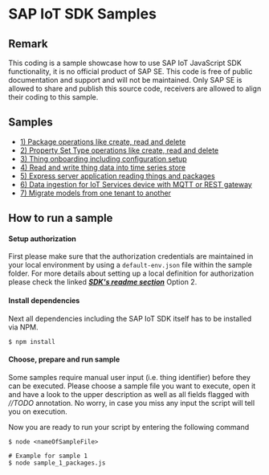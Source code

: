 # SAP IoT SDK Samples

## Remark
This coding is a sample showcase how to use SAP IoT JavaScript SDK functionality, it is no official product of SAP SE. This code is free of public documentation and support and will not be maintained. Only SAP SE is allowed to share and publish this source code, receivers are allowed to align their coding to this sample. 

## Samples

- [1) Package operations like create, read and delete](./sample_1_packages.js)
- [2) Property Set Type operations like create, read and delete](./sample_2_property_set_types.js)
- [3) Thing onboarding including configuration setup](./sample_3_thing_setup.js)
- [4) Read and write thing data into time series store](./sample_4_thing_data.js)
- [5) Express server application reading things and packages](./sample_5_express_application.js)
- [6) Data ingestion for IoT Services device with MQTT or REST gateway](./sample_6_data_ingestion_iot_services.js)
- [7) Migrate models from one tenant to another](./sample_7_multi_tenant_model_migration.js)

## How to run a sample

#### Setup authorization
First please make sure that the authorization credentials are maintained in your local environment by using a `default-env.json` file within the sample folder. For more details about setting up a local definition for authorization please check the linked [***SDK's readme section***](../README.md#authorization-concept) Option 2.

#### Install dependencies
Next all dependencies including the SAP IoT SDK itself has to be installed via NPM.
```
$ npm install
```

#### Choose, prepare and run sample
Some samples require manual user input (i.e. thing identifier) before they can be executed. 
Please choose a sample file you want to execute, open it and have a look to the upper description as well as all fields flagged with *//TODO* annotation.
No worry, in case you miss any input the script will tell you on execution.

Now you are ready to run your script by entering the following command
```
$ node <nameOfSampleFile>

# Example for sample 1
$ node sample_1_packages.js
```

